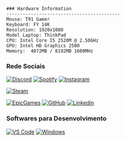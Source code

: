     ### Hardware Information
    ------------------------------------------
    Mouse: T91 Gamer
    Keyboard: FY 14K
    Resolution: 1920x1080
    Model Laptop: ThinkPad
    CPU: Intel Core I5 2520M @ 2.50GHz
    GPU: Intel HD Graphics 2500
    Memory:  4072MB / 8192MB 1600MHz

### Rede Sociais 
[![Discord](https://img.shields.io/badge/Discord-7289DA?style=for-the-badge&logo=discord&logoColor=white)](https://discord.com/)
[![Spotify](https://img.shields.io/badge/Spotify-1ED760?&style=for-the-badge&logo=spotify&logoColor=white)](https://open.spotify.com/user/zbymvw5nd79w4xfh72u9n78q1?si=590a4b3a50034eae)
[![Instagram](https://img.shields.io/badge/Instagram-E4405F?style=for-the-badge&logo=instagram&logoColor=white)](https://www.instagram.com/jonh.spring/?theme=dark)

[![Steam](https://img.shields.io/badge/Steam-000000?style=for-the-badge&logo=steam&logoColor=white)](https://steamcommunity.com/id/sombra-921/)

[![EpicGames](https://img.shields.io/badge/Epic%20Games-313131?style=for-the-badge&logo=Epic%20Games&logoColor=white)](https://store.epicgames.com/pt-BR/u/8e4d2592931d4deaa124dc1a682c7b2d)
[![GitHub](https://img.shields.io/badge/GitHub-100000?style=for-the-badge&logo=github&logoColor=white)](https://github.com/joaolucas-0000)
[![Linkedin](https://img.shields.io/badge/LinkedIn-0077B5?style=for-the-badge&logo=linkedin&logoColor=white)](https://www.linkedin.com/in/jo%C3%A3o-lucas-2399a3214/)

### Softwares para Desenvolvimento 
[![VS Code](https://img.shields.io/badge/Visual_Studio_Code-0078D4?style=for-the-badge&logo=visual%20studio%20code&logoColor=white)](https://code.visualstudio.com/)
[![Windows](https://img.shields.io/badge/Windows-0078D6?style=for-the-badge&logo=windows&logoColor=white)](https://www.microsoft.com/pt-br/software-download/windows10)











